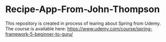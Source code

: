 # Recipe-App-From-John-Thompson

This repository is created in process of learing about Spring from Udemy.
The course is available here: https://www.udemy.com/course/spring-framework-5-beginner-to-guru/
